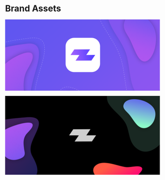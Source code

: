 # Brand Assets

![](../.gitbook/assets/slice-6%20%282%29.png)

![](../.gitbook/assets/group-697%20%281%29.png)



